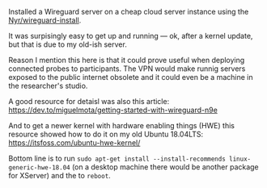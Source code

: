 Installed a Wireguard server on a cheap cloud server instance using the [Nyr/wireguard-install](https://github.com/Nyr/wireguard-install).

It was surpisingly easy to get up and running — ok, after a kernel update, but that is due to my old-ish server.

Reason I mention this here is that it could prove useful when deploying connected probes to participants. The VPN would make runnig servers exposed to the public internet obsolete and it could even be a machine in the researcher's studio.

A good resource for detaisl was also this article: https://dev.to/miguelmota/getting-started-with-wireguard-n9e

And to get a newer kernel with hardware enabling things (HWE) this resource showed how to do it on my old Ubuntu 18.04LTS: https://itsfoss.com/ubuntu-hwe-kernel/

Bottom line is to run `sudo apt-get install --install-recommends linux-generic-hwe-18.04` (on a desktop machine there would be another package for XServer) and the to `reboot`.

